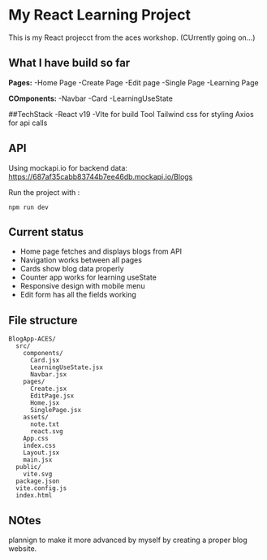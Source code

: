 # My React Learning Project

This is my React projecct from the aces workshop. (CUrrently going on...)

## What I have build so far

**Pages:**
-Home Page
-Create Page
-Edit page
-Single Page
-Learning Page

**COmponents:**
-Navbar
-Card
-LearningUseState

##TechStack
-React v19
-VIte for build Tool
Tailwind css for styling
Axios for api calls

## API

Using mockapi.io for backend data: https://687af35cabb83744b7ee46db.mockapi.io/Blogs

Run the project with :

```
npm run dev
```

## Current status

- Home page fetches and displays blogs from API
- Navigation works between all pages
- Cards show blog data properly
- Counter app works for learning useState
- Responsive design with mobile menu
- Edit form has all the fields working

## File structure

```
BlogApp-ACES/
  src/
    components/
      Card.jsx
      LearningUseState.jsx
      Navbar.jsx
    pages/
      Create.jsx
      EditPage.jsx
      Home.jsx
      SinglePage.jsx
    assets/
      note.txt
      react.svg
    App.css
    index.css
    Layout.jsx
    main.jsx
  public/
    vite.svg
  package.json
  vite.config.js
  index.html
```

## NOtes

plannign to make it more advanced by myself by creating a proper blog website.
